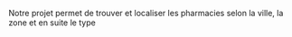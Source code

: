 Notre projet permet de trouver et localiser les pharmacies selon la ville, la zone et en suite le type 
